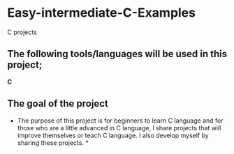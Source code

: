 # Easy-intermediate-C-Examples
C projects

## The following tools/languages will be used in this project;
**C**<br>

## The goal of the project
* The purpose of this project is for beginners to learn C language and for those who are a little advanced in C language, I share projects that will improve themselves or teach C language. I also develop myself by sharing these projects. * 
